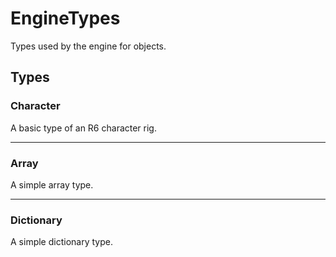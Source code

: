 # EngineTypes

Types used by the engine for objects.

## Types

### Character <Badge type="tip" text="public" />

A basic type of an R6 character rig.

---

### Array <Badge type="tip" text="public" />

A simple array type.

---

### Dictionary <Badge type="tip" text="public" />

A simple dictionary type.